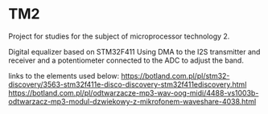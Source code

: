 # TM2
Project for studies for the subject of microprocessor technology 2.

Digital equalizer based on STM32F411 Using DMA to the I2S transmitter and receiver and a potentiometer connected to the ADC to adjust the band.

links to the elements used below:
https://botland.com.pl/pl/stm32-discovery/3563-stm32f411e-disco-discovery-stm32f411ediscovery.html
https://botland.com.pl/pl/odtwarzacze-mp3-wav-oog-midi/4488-vs1003b-odtwarzacz-mp3-modul-dzwiekowy-z-mikrofonem-waveshare-4038.html
